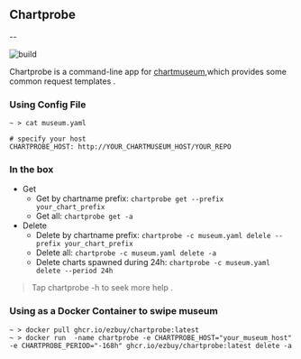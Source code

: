 ## Chartprobe
--

![build](https://github.com/ezbuy/chartprobe/actions/workflows/build-image.yaml/badge.svg)

Chartprobe is a command-line app for [chartmuseum](github.com/helm/chartmuseum),which provides some common request templates .

### Using Config File

```shell
~ > cat museum.yaml

# specify your host
CHARTPROBE_HOST: http://YOUR_CHARTMUSEUM_HOST/YOUR_REPO

```

### In the box

* Get
    * Get by chartname prefix: `chartprobe get --prefix your_chart_prefix`
    * Get all: `chartprobe get -a`
* Delete
    * Delete by chartname prefix: `chartprobe -c museum.yaml delele --prefix your_chart_prefix`
    * Delete all: `chartprobe -c museum.yaml delete -a`
    * Delete charts spawned during 24h:  `chartprobe -c museum.yaml delete --period 24h`

> Tap chartprobe -h to seek more help .

### Using as a Docker Container to swipe museum

```shell
~ > docker pull ghcr.io/ezbuy/chartprobe:latest
~ > docker run  -name chartprobe -e CHARTPROBE_HOST="your_museum_host" -e CHARTPROBE_PERIOD="-168h" ghcr.io/ezbuy/chartprobe:latest delete -a
```
